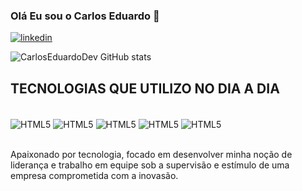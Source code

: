 ### Olá Eu sou o Carlos Eduardo 👋
[![linkedin](https://img.shields.io/badge/LinkedIn-0077B5?style=for-the-badge&logo=linkedin&logoColor=white)](https://www.linkedin.com/company/login/?originalSubdomain=br)


![CarlosEduardoDev GitHub stats](https://github-readme-stats.vercel.app/api?username=CarlosEduardoMartinsDev&show_icons=true&theme=synthwave)

## TECNOLOGIAS QUE UTILIZO NO DIA A DIA

<div style="display: inline_block"><br/>
<img align="center" alt="HTML5" src="https://img.shields.io/badge/HTML5-E34F26?style=for-the-badge&logo=html5&logoColor=white"/>
<img align="center" alt="HTML5" src="https://img.shields.io/badge/CSS3-1572B6?style=for-the-badge&logo=css3&logoColor=white"/>
<img align="center" alt="HTML5" src="https://img.shields.io/badge/JavaScript-323330?style=for-the-badge&logo=javascript&logoColor=F7DF1E"/>
<img align="center" alt="HTML5" src="https://img.shields.io/badge/react%20os-0088CC?style=for-the-badge&logo=reactos&logoColor=white"/>
<img align="center" alt="HTML5" src="https://img.shields.io/badge/Sass-CC6699?style=for-the-badge&logo=sass&logoColor=white"/>

</div><br/>

Apaixonado por tecnologia, focado em desenvolver minha noção de liderança e trabalho em equipe sob a supervisão e estímulo de uma empresa comprometida com a inovasão.
